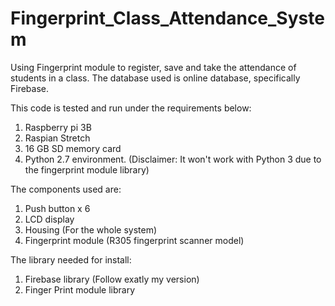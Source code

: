 # Fingerprint_Class_Attendance_System
 Using Fingerprint module to register, save and take the attendance of students in a class. The database used is online database, specifically Firebase.
 
 This code is tested and run under the requirements below:
 1. Raspberry pi 3B
 2. Raspian Stretch
 3. 16 GB SD memory card
 4. Python 2.7 environment. (Disclaimer: It won't work with Python 3 due to the fingerprint module library)
 
 The components used are:
 1. Push button x 6
 2. LCD display
 3. Housing (For the whole system)
 4. Fingerprint module (R305 fingerprint scanner model)
 
 The library needed for install:
 1. Firebase library (Follow exatly my version)
 2. Finger Print module library
